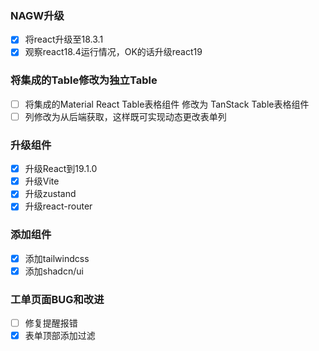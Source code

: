 
### NAGW升级

- [x] 将react升级至18.3.1
- [x] 观察react18.4运行情况，OK的话升级react19

### 将集成的Table修改为独立Table

- [ ] 将集成的Material React Table表格组件 修改为 TanStack Table表格组件
- [ ] 列修改为从后端获取，这样既可实现动态更改表单列

### 升级组件
- [x] 升级React到19.1.0
- [x] 升级Vite
- [x] 升级zustand
- [x] 升级react-router

### 添加组件
- [x] 添加tailwindcss
- [x] 添加shadcn/ui

### 工单页面BUG和改进
- [ ] 修复提醒报错
- [x] 表单顶部添加过滤

